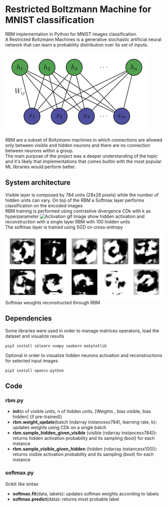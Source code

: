 # Restricted Boltzmann Machine for MNIST classification
RBM implementation in Python for MNIST images classification.\
A Restricted Boltzmann Machines is a generative stochastic artificial neural network that can learn a probability distribution over its set of inputs.\
\
![RBM structure](./images/rbm_struct.png)
\
\
RBM are a subset of Boltzmann machines in which connections are allowed only between visible and hidden neurons and there are no connection between neurons within a group.\
The main purpose of the project was a deeper understanding of the topic and it's likely that implementations that comes builtin with the most popular ML libraries would perform better. 
## System architecture

Visible layer is composed by 784 units (28x28 pixels) while the number of hidden units can vary. On top of the RBM a Softmax layer performs classification on the encoded images \
RBM training is performed using contrastive divergence CDk with k as hyperparameter
![Activation gif](./images/outpy-50k.gif)
Image show hidden activation and reconstruction with a single layer RBM with 100 hidden units
\
The softmax layer is trained using SGD on cross-entropy

![Softmax weights](./images/weights_softmax.png)
Softmax weughts reconstructed through RBM
## Dependencies
Some libraries were used in order to manage matrices operatons, load the dataset and visualize results
````
pip3 install sklearn numpy seaborn matplotlib
````
Optional in order to visualize hidden neurons activation 
and reconstructions for selected input images
```
pip3 install opencv-python
```
## Code
### rbm.py
* **init**(n of visible units, n of hidden units, [Weights , bias visible, bias hidden] (if pre-trained))
* **rbm.weight_update**(batch (ndarray instancesx784), learning rate, k)**:** updates weights using CDk on a single batch 
* **rbm.sample_hidden_given_visible** (visible (ndarray instancesx784))**:** returns hidden activation probability and its sampling (bool) for each instance 
* **rbm.sample_visible_given_hidden** (hidden (ndarray instancesx100))**:** returns visible activation probability and its sampling (bool) for each instance
### softmax.py
Scikit like sintax 
* **softmax.fit**(data, labels)**:** updates softmax weights according to labels
* **softmax.predict**(data)**:** returns most probable label 